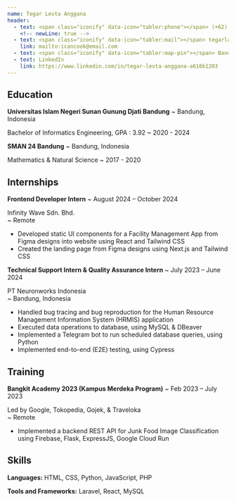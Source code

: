 ```yaml
---
name: Tegar Levta Anggana
header:
  - text: <span class="iconify" data-icon="tabler:phone"></span> (+62) 812-2301-6832
    <!-- newLine: true -->
  - text: <span class="iconify" data-icon="tabler:mail"></span> tegarla123@gmail.com
    link: mailto:icancook@email.com
  - text: <span class="iconify" data-icon="tabler:map-pin"></span> Bandung, Indonesia
  - text: LinkedIn
    link: https://www.linkedin.com/in/tegar-levta-anggana-a616b1203
---
```


<!-- - text: <span class="iconify" data-icon="tabler:palette"></span> Portfolio Link
    link: https://gar-portfolio.vercel.app/ -->

<!-- Important: Replace all template content, especially contact details, with your own information. -->

<!-- Important: When updating your email address, remember to change both the "text" (visible text) and the "link" (underlying hyperlink) fields. -->


## Education

**Universitas Islam Negeri Sunan Gunung Djati Bandung**
  ~ Bandung, Indonesia

Bachelor of Informatics Engineering, GPA : 3.92
  ~ 2020 - 2024

**SMAN 24 Bandung**
  ~ Bandung, Indonesia

Mathematics & Natural Science
  ~ 2017 - 2020


## Internships
**Frontend Developer Intern**
  ~ August 2024 – October 2024
<div>Infinity Wave Sdn. Bhd.</div>
  ~ Remote

- Developed static UI components for a Facility Management App from Figma designs into website using React and Tailwind CSS
- Created the landing page from Figma designs using Next.js and Tailwind CSS

**Technical Support Intern & Quality Assurance Intern**
  ~ July 2023 – June 2024
<div>PT Neuronworks Indonesia</div>
  ~ Bandung, Indonesia

- Handled bug tracing and bug reproduction for the Human Resource Management Information System (HRMIS) application
- Executed data operations to database, using MySQL & DBeaver
- Implemented a Telegram bot to run scheduled database queries, using Python
- Implemented end-to-end (E2E) testing, using Cypress 


## Training

**Bangkit Academy 2023 (Kampus Merdeka Program)**
  ~ Feb 2023 – July 2023
<div>Led by Google, Tokopedia, Gojek, & Traveloka</div>
  ~ Remote

- Implemented a backend REST API for Junk Food Image Classification using Firebase, Flask, ExpressJS, Google Cloud Run


## Skills

**Languages:** HTML, CSS, Python, JavaScript, PHP 

**Tools and Frameworks:** Laravel, React, MySQL

<!-- ## Projects
**Employee & Shift Management Website**

- Developed a Laravel-based application for managing employee and shift information
- Built a data upload feature for efficient entry of employee and shift records
- Implemented an approval system to handle shift request management -->
